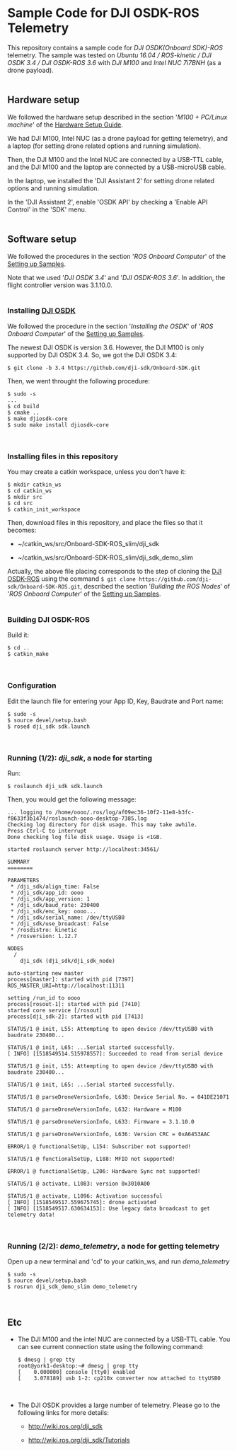 # Sample Code for DJI OSDK-ROS Telemetry

This repository contains a sample code for *DJI OSDK(Onboard SDK)-ROS* telemetry.
The sample was tested on *Ubuntu 16.04 / ROS-kinetic / DJI OSDK 3.4 / DJI OSDK-ROS 3.6* with *DJI M100* and *Intel NUC 7i7BNH* (as a drone payload).
<br/>
<br/>


## Hardware setup
We followed the hardware setup described in the section '*M100 + PC/Linux machine*' of the 
[Hardware Setup Guide](https://developer.dji.com/onboard-sdk/documentation/development-workflow/hardware-setup.html).

We had DJI M100, Intel NUC (as a drone payload for getting telemetry), 
and a laptop (for setting drone related options and running simulation). 

Then, the DJI M100 and the Intel NUC are connected by a USB-TTL cable, and the DJI M100 and the laptop are connected by a USB-microUSB cable.

In the laptop, we installed the 'DJI Assistant 2' for setting drone related options and running simulation.

In the 'DJI Assistant 2', enable 'OSDK API' by checking a 'Enable API Control' in the 'SDK' menu.
<br/>
<br/>


## Software setup
We followed the procedures in the section '*ROS Onboard Computer*' of the 
[Setting up Samples](https://developer.dji.com/onboard-sdk/documentation/sample-doc/sample-setup.html#ros-oes).

Note that we used '*DJI OSDK 3.4*' and '*DJI OSDK-ROS 3.6*'.
In addition, the flight controller version was 3.1.10.0.
<br/>
<br/>


### Installing [DJI OSDK](https://github.com/dji-sdk/Onboard-SDK) 

We followed the procedure in the section '*Installing the OSDK*' of '*ROS Onboard Computer*' of the 
[Setting up Samples](https://developer.dji.com/onboard-sdk/documentation/sample-doc/sample-setup.html#ros-oes).


The newest DJI OSDK is version 3.6. However, the DJI M100 is only supported by DJI OSDK 3.4. 
So, we got the DJI OSDK 3.4:
```
$ git clone -b 3.4 https://github.com/dji-sdk/Onboard-SDK.git
```

Then, we went throught the following procedure:
```
$ sudo -s
...
$ cd build
$ cmake ..
$ make djiosdk-core
$ sudo make install djiosdk-core
```
<br/>


### Installing files in this repository

You may create a catkin workspace, unless you don't have it:
```
$ mkdir catkin_ws
$ cd catkin_ws
$ mkdir src
$ cd src
$ catkin_init_workspace
```

Then, download files in this repository, and place the files so that it becomes:

- ~/catkin_ws/src/Onboard-SDK-ROS_slim/dji_sdk

- ~/catkin_ws/src/Onboard-SDK-ROS_slim/dji_sdk_demo_slim


Actually, the above file placing corresponds to the step of cloning the [DJI OSDK-ROS](https://github.com/dji-sdk/Onboard-SDK-ROS) 
using the command ```$ git clone https://github.com/dji-sdk/Onboard-SDK-ROS.git```, 
described the section '*Building the ROS Nodes*' of '*ROS Onboard Computer*' of the 
[Setting up Samples](https://developer.dji.com/onboard-sdk/documentation/sample-doc/sample-setup.html#ros-oes).
<br/>
<br/>


### Building DJI OSDK-ROS

Build it:
```
$ cd ..
$ catkin_make
```
<br/>


### Configuration
Edit the launch file for entering your App ID, Key, Baudrate and Port name:
```
$ sudo -s 
$ source devel/setup.bash
$ rosed dji_sdk sdk.launch
```
<br/>


### Running (1/2): *dji_sdk*, a node for starting
Run:

```
$ roslaunch dji_sdk sdk.launch
```
Then, you would get the following message:

```
... logging to /home/oooo/.ros/log/af09ec36-10f2-11e8-b3fc-f8633f3b1474/roslaunch-oooo-desktop-7385.log
Checking log directory for disk usage. This may take awhile.
Press Ctrl-C to interrupt
Done checking log file disk usage. Usage is <1GB.

started roslaunch server http://localhost:34561/

SUMMARY
========

PARAMETERS
 * /dji_sdk/align_time: False
 * /dji_sdk/app_id: oooo
 * /dji_sdk/app_version: 1
 * /dji_sdk/baud_rate: 230400
 * /dji_sdk/enc_key: oooo...
 * /dji_sdk/serial_name: /dev/ttyUSB0
 * /dji_sdk/use_broadcast: False
 * /rosdistro: kinetic
 * /rosversion: 1.12.7

NODES
  /
    dji_sdk (dji_sdk/dji_sdk_node)

auto-starting new master
process[master]: started with pid [7397]
ROS_MASTER_URI=http://localhost:11311

setting /run_id to oooo
process[rosout-1]: started with pid [7410]
started core service [/rosout]
process[dji_sdk-2]: started with pid [7413]

STATUS/1 @ init, L55: Attempting to open device /dev/ttyUSB0 with baudrate 230400...

STATUS/1 @ init, L65: ...Serial started successfully.
[ INFO] [1518549514.515978557]: Succeeded to read from serial device

STATUS/1 @ init, L55: Attempting to open device /dev/ttyUSB0 with baudrate 230400...

STATUS/1 @ init, L65: ...Serial started successfully.

STATUS/1 @ parseDroneVersionInfo, L630: Device Serial No. = 041DE21071

STATUS/1 @ parseDroneVersionInfo, L632: Hardware = M100

STATUS/1 @ parseDroneVersionInfo, L633: Firmware = 3.1.10.0

STATUS/1 @ parseDroneVersionInfo, L636: Version CRC = 0xA6453AAC

ERROR/1 @ functionalSetUp, L154: Subscriber not supported!

STATUS/1 @ functionalSetUp, L188: MFIO not supported!

ERROR/1 @ functionalSetUp, L206: Hardware Sync not supported!

STATUS/1 @ activate, L1083: version 0x3010A00

STATUS/1 @ activate, L1096: Activation successful
[ INFO] [1518549517.559675745]: drone activated
[ INFO] [1518549517.630634153]: Use legacy data broadcast to get telemetry data!
```
<br/>


### Running (2/2): *demo_telemetry*, a node for getting telemetry

Open up a new terminal and 'cd' to your catkin_ws, and run *demo_telemetry*

```
$ sudo -s
$ source devel/setup.bash
$ rosrun dji_sdk_demo_slim demo_telemetry
```
<br/>


## Etc
- The DJI M100 and the intel NUC are connected by a USB-TTL cable. You can see current connection state using the following command: 

    ```
    $ dmesg | grep tty
    root@york1-desktop:~# dmesg | grep tty
    [    0.000000] console [tty0] enabled
    [    3.078189] usb 1-2: cp210x converter now attached to ttyUSB0
    ```
<br/>

- The DJI OSDK provides a large number of telemetry. Please go to the following links for more details:
    - http://wiki.ros.org/dji_sdk

    - http://wiki.ros.org/dji_sdk/Tutorials



